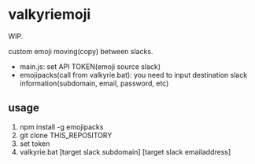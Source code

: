 # valkyriemoji

WIP.

custom emoji moving(copy) between slacks.
* main.js: set API TOKEN(emoji source slack)
* emojipacks(call from valkyrie.bat): you need to input destination slack information(subdomain, email, password, etc)

## usage

1. npm install -g emojipacks
2. git clone THIS_REPOSITORY
3. set token
4. valkyrie.bat [target slack subdomain] [target slack emailaddress]
